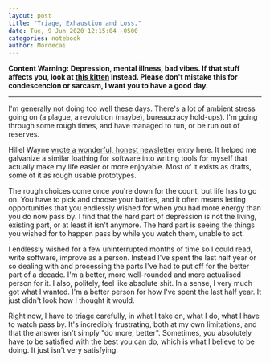 ```yaml
---
layout: post
title: "Triage, Exhaustion and Loss."
date: Tue, 9 Jun 2020 12:15:04 -0500
categories: notebook
author: Mordecai
---
```


**Content Warning: Depression, mental illness, bad vibes. If that stuff affects
you, look at [this kitten](https://i.imgur.com/79072WR.mp4) instead. Please
don't mistake this for condescencion or sarcasm, I want you to have a good
day.**

---

I'm generally not doing too well these days. There's a lot of ambient stress
going on (a plague, a revolution (maybe), bureaucracy hold-ups).
I'm going through some rough times, and have managed to run, or be run out of
reserves.

Hillel Wayne [wrote a wonderful, honest
newsletter](https://buttondown.email/hillelwayne/archive/rage-against-the-god-machine/)
entry here. It helped me galvanize a similar loathing for software into writing
tools for myself that actually make my life easier or more enjoyable. Most of it
exists as drafts, some of it as rough usable prototypes.

The rough choices come once you're down for the count, but life has to go
on. You have to pick and choose your battles, and it often means letting
opportunities that you endlessly wished for when you had more energy than you do
now pass by. I find that the hard part of depression is not the living, existing
part, or at least it isn't anymore. The hard part is seeing the things you
wished for to happen pass by while you watch them, unable to act.

I endlessly wished for a few uninterrupted months of time so I could read, write
software, improve as a person. Instead I've spent the last half year or so
dealing with and processing the parts I've had to put off for the better part of
a decade. I'm a better, more well-rounded and more actualised person for it. I
also, politely, feel like absolute shit.  In a sense, I very much got what I
wanted. I'm a better person for how I've spent the last half year. It just
didn't look how I thought it would.

Right now, I have to triage carefully, in what I take on, what I do, what I have
to watch pass by. It's incredibly frustrating, both at my own limitations, and
that the answer isn't simply "do more, better". Sometimes, you absolutely have
to be satisfied with the best you can do, which is what I believe to be
doing. It just isn't very satisfying.
